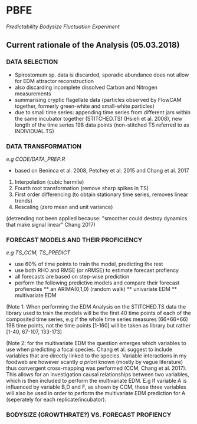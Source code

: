 # PBFE
*Predictability Bodysize Fluctuation Experiment*


## Current rationale of the Analysis (05.03.2018)

### DATA SELECTION

* Spirostomum sp. data is discarded, sporadic abundance does not allow for EDM attractor reconstruction
* also discarding incomplete dissolved Carbon and Nitrogen measurements
* summarising cryptic flagellate data (particles observed by FlowCAM together, formerly green-white and small-white particles)
* due to small time series: appending time series from different jars within the same incubator together (STITCHED.TS) (Hsieh et al. 2008), new length of the time series 198 data points (non-stitched TS referred to as INDIVIDUAL.TS)

### DATA TRANSFORMATION
*e.g CODE/DATA_PREP.R*

* based on Beninca et al. 2008, Petchey et al. 2015 and Chang et al. 2017
1. Interpolation (cubic hermite)
2. Fourth root transformation (remove sharp spikes in TS)
3. First order differencing (to obtain stationary time series, removes linear trends)
4. Rescaling (zero mean and unit variance)

(detrending not been applied because: "smoother could destroy dynamics that make signal linear" Chang 2017)

### FORECAST MODELS AND THEIR PROFICIENCY
*e.g TS_CCM, TS_PREDICT*

* use 60% of time points to train the model, predicting the rest
* use both RHO and RMSE (or nRMSE) to estimate forecast profiency
* all forecasts are based on step-wise prediction
* perform the following predictive models and compare their forecast profiencies
** an ARIMA(0,1,0) (random walk)
** univariate EDM 
** multivariate EDM

(Note 1: When performing the EDM Analysis on the STITCHED.TS data the library used to train the models will be the first 40 time points of each of the composited time series, e.g if the whole time series measures (66+66+66) 198 time points, not the time points [1-160] will be taken as library but rather [1-40, 67-107, 133-173]

(Note 2: for the multivariate EDM the question emerges which variables to use when predicting a focal species. Chang et al. suggest to include variables that are directly linked to the species. Variable interactions in my foodweb are however scantly *a priori* known (mostly by vague literature) thus convergent cross-mapping was performed (CCM, Chang et al. 2017). This allows for an investigation causal relationships between two variables, which is then included to perform the multivariate EDM. E.g If variable A is influenced by variable B,D and F, as shown by CCM, these three variables will also be used in order to perform the multivariate EDM prediction for A (seperately for each replicate/incubator). 

### BODYSIZE (GROWTHRATE?) VS. FORECAST PROFIENCY

